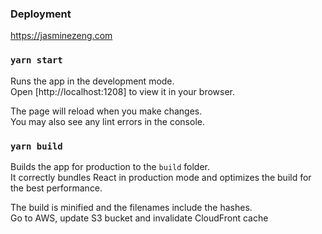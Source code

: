 ### Deployment

https://jasminezeng.com

### `yarn start`

Runs the app in the development mode.\
Open [http://localhost:1208] to view it in your browser.

The page will reload when you make changes.\
You may also see any lint errors in the console.

### `yarn build`

Builds the app for production to the `build` folder.\
It correctly bundles React in production mode and optimizes the build for the best performance.

The build is minified and the filenames include the hashes.\
Go to AWS, update S3 bucket and invalidate CloudFront cache